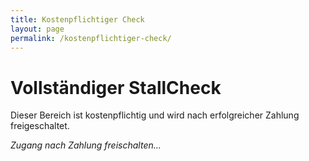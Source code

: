 ```yaml
---
title: Kostenpflichtiger Check
layout: page
permalink: /kostenpflichtiger-check/
---
```


# Vollständiger StallCheck

Dieser Bereich ist kostenpflichtig und wird nach erfolgreicher Zahlung freigeschaltet.

<!-- Hier kommen alle weiteren Fragenblöcke rein -->

<p><em>Zugang nach Zahlung freischalten...</em></p>
